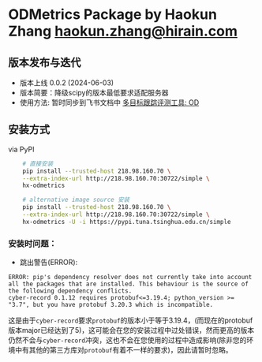 
# ODMetrics Package by Haokun Zhang <haokun.zhang@hirain.com>

## 版本发布与迭代
* 版本上线 0.0.2 (2024-06-03)
* 版本简要：降级scipy的版本最低要求适配服务器
* 使用方法: 暂时同步到飞书文档中 [多目标跟踪评测工具: OD](https://zvnz49xxfzh.feishu.cn/docx/LiatdZ9kHojAXuxXP10cD9m8nse?from=from_copylink)


## 安装方式 
via PyPI
```bash
    # 直接安装
    pip install --trusted-host 218.98.160.70 \
    --extra-index-url http://218.98.160.70:30722/simple \
    hx-odmetrics

    # alternative image source 安装
    pip install --trusted-host 218.98.160.70 \
    --extra-index-url http://218.98.160.70:30722/simple \
    hx-odmetrics -U -i https://pypi.tuna.tsinghua.edu.cn/simple
```

### 安装时问题：
* 跳出警告(ERROR):
```
ERROR: pip's dependency resolver does not currently take into account all the packages that are installed. This behaviour is the source of the following dependency conflicts.
cyber-record 0.1.12 requires protobuf<=3.19.4; python_version >= "3.7", but you have protobuf 3.20.3 which is incompatible.
```
这是由于`cyber-record`要求`protobuf`的版本小于等于3.19.4，(而现在的protobuf版本major已经达到了5)，这可能会在您的安装过程中过处错误，然而更高的版本仍然不会与`cyber-record`冲突，这也不会在您使用的过程中造成影响(除非您的环境中有其他的第三方库对`protobuf`有着不一样的要求)，因此请暂时忽略。


